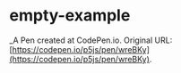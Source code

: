 # empty-example
 _A Pen created at CodePen.io. Original URL: [https://codepen.io/p5js/pen/wreBKy](https://codepen.io/p5js/pen/wreBKy).

 